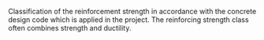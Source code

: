 Classification of the reinforcement strength in accordance with the concrete design code which is applied in the project. The reinforcing strength class often combines strength and ductility.
